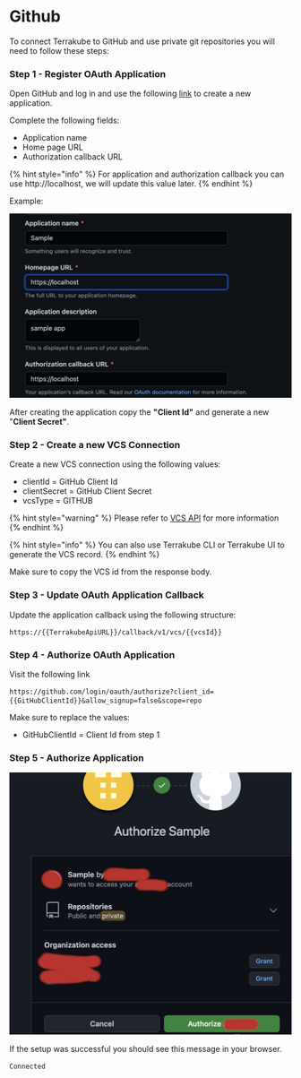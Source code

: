 # Github

To connect Terrakube to GitHub and use private git repositories you will need to follow these steps:

### Step 1 - Register OAuth Application

Open GitHub and log in and use the following [link](https://github.com/settings/applications/new) to create a new application.

Complete the following fields:

* Application name
* Home page URL
* Authorization callback URL

{% hint style="info" %}
For application and authorization callback you can use http://localhost, we will update this value later.
{% endhint %}

Example:

![](<../.gitbook/assets/image (2) (1).png>)

After creating the application copy the **"Client Id"** and generate a new "**Client Secret"**.

### Step 2 - Create a new VCS Connection

Create a new VCS connection using the following values:

* clientId = GitHub Client Id
* clientSecret = GitHub Client Secret
* vcsType = GITHUB

{% hint style="warning" %}
Please refer to [VCS API](../api/methods/vcs.md) for more information
{% endhint %}

{% hint style="info" %}
You can also use Terrakube CLI or Terrakube UI to generate the VCS record.
{% endhint %}

Make sure to copy the VCS id from the response body.

### Step 3 - Update OAuth Application Callback

Update the application callback using the following structure:

```
https://{{TerrakubeApiURL}}/callback/v1/vcs/{{vcsId}}
```

### Step 4 - Authorize OAuth Application

Visit the following link

```
https://github.com/login/oauth/authorize?client_id={{GitHubClientId}}&allow_signup=false&scope=repo
```

Make sure to replace the values:

* GitHubClientId = Client Id from step 1

### Step 5 - Authorize Application

![](<../.gitbook/assets/image (1).png>)

If the setup was successful you should see this message in your browser.

```
Connected 
```
